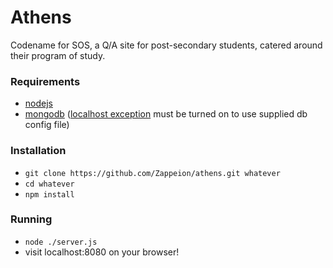 # Athens
Codename for SOS, a Q/A site for post-secondary students, catered around their program of study. 

### Requirements
+ [nodejs](http://nodejs.org/)
+ [mongodb](http://docs.mongodb.org/manual/administration/install-on-linux/) ([localhost exception](http://docs.mongodb.org/manual/core/authentication/#localhost-exception)  must be turned on to use supplied db config file) 

### Installation
+ `git clone https://github.com/Zappeion/athens.git whatever`
+ `cd whatever`
+ `npm install`

### Running
+ `node ./server.js`
+ visit localhost:8080 on your browser! 


